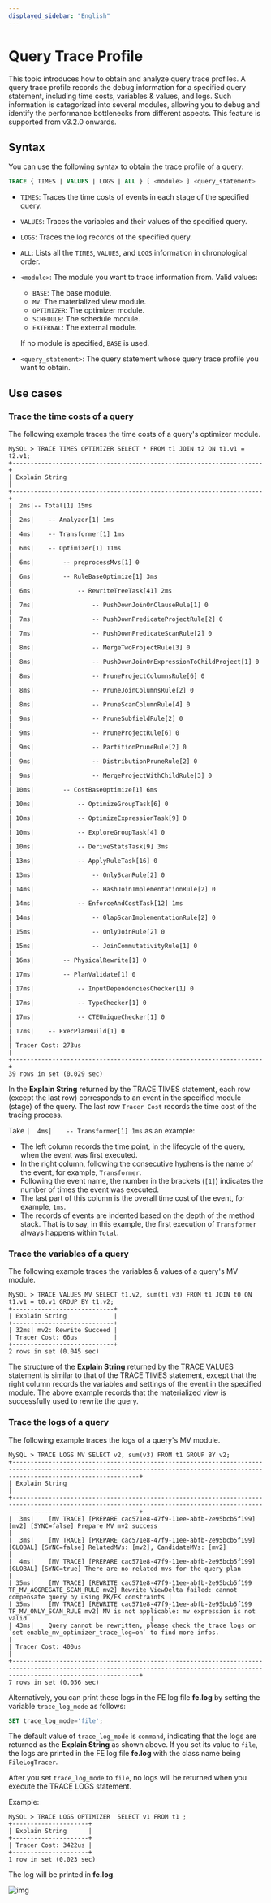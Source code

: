 ```yaml
---
displayed_sidebar: "English"
---
```


# Query Trace Profile

This topic introduces how to obtain and analyze query trace profiles. A query trace profile records the debug information for a specified query statement, including time costs, variables & values, and logs. Such information is categorized into several modules, allowing you to debug and identify the performance bottlenecks from different aspects. This feature is supported from v3.2.0 onwards.

## Syntax

You can use the following syntax to obtain the trace profile of a query:

```SQL
TRACE { TIMES | VALUES | LOGS | ALL } [ <module> ] <query_statement>
```

- `TIMES`: Traces the time costs of events in each stage of the specified query.
- `VALUES`: Traces the variables and their values of the specified query.
- `LOGS`: Traces the log records of the specified query.
- `ALL`: Lists all the `TIMES`, `VALUES`, and `LOGS` information in chronological order.
- `<module>`: The module you want to trace information from. Valid values:
  - `BASE`: The base module.
  - `MV`: The materialized view module.
  - `OPTIMIZER`: The optimizer module.
  - `SCHEDULE`: The schedule module.
  - `EXTERNAL`: The external module.

  If no module is specified, `BASE` is used.

- `<query_statement>`: The query statement whose query trace profile you want to obtain.

## Use cases

### Trace the time costs of a query

The following example traces the time costs of a query's optimizer module.

```Plain
MySQL > TRACE TIMES OPTIMIZER SELECT * FROM t1 JOIN t2 ON t1.v1 = t2.v1;
+---------------------------------------------------------------------+
| Explain String                                                      |
+---------------------------------------------------------------------+
|  2ms|-- Total[1] 15ms                                               |
|  2ms|    -- Analyzer[1] 1ms                                         |
|  4ms|    -- Transformer[1] 1ms                                      |
|  6ms|    -- Optimizer[1] 11ms                                       |
|  6ms|        -- preprocessMvs[1] 0                                  |
|  6ms|        -- RuleBaseOptimize[1] 3ms                             |
|  6ms|            -- RewriteTreeTask[41] 2ms                         |
|  7ms|                -- PushDownJoinOnClauseRule[1] 0               |
|  7ms|                -- PushDownPredicateProjectRule[2] 0           |
|  7ms|                -- PushDownPredicateScanRule[2] 0              |
|  8ms|                -- MergeTwoProjectRule[3] 0                    |
|  8ms|                -- PushDownJoinOnExpressionToChildProject[1] 0 |
|  8ms|                -- PruneProjectColumnsRule[6] 0                |
|  8ms|                -- PruneJoinColumnsRule[2] 0                   |
|  8ms|                -- PruneScanColumnRule[4] 0                    |
|  9ms|                -- PruneSubfieldRule[2] 0                      |
|  9ms|                -- PruneProjectRule[6] 0                       |
|  9ms|                -- PartitionPruneRule[2] 0                     |
|  9ms|                -- DistributionPruneRule[2] 0                  |
|  9ms|                -- MergeProjectWithChildRule[3] 0              |
| 10ms|        -- CostBaseOptimize[1] 6ms                             |
| 10ms|            -- OptimizeGroupTask[6] 0                          |
| 10ms|            -- OptimizeExpressionTask[9] 0                     |
| 10ms|            -- ExploreGroupTask[4] 0                           |
| 10ms|            -- DeriveStatsTask[9] 3ms                          |
| 13ms|            -- ApplyRuleTask[16] 0                             |
| 13ms|                -- OnlyScanRule[2] 0                           |
| 14ms|                -- HashJoinImplementationRule[2] 0             |
| 14ms|            -- EnforceAndCostTask[12] 1ms                      |
| 14ms|                -- OlapScanImplementationRule[2] 0             |
| 15ms|                -- OnlyJoinRule[2] 0                           |
| 15ms|                -- JoinCommutativityRule[1] 0                  |
| 16ms|        -- PhysicalRewrite[1] 0                                |
| 17ms|        -- PlanValidate[1] 0                                   |
| 17ms|            -- InputDependenciesChecker[1] 0                   |
| 17ms|            -- TypeChecker[1] 0                                |
| 17ms|            -- CTEUniqueChecker[1] 0                           |
| 17ms|    -- ExecPlanBuild[1] 0                                      |
| Tracer Cost: 273us                                                  |
+---------------------------------------------------------------------+
39 rows in set (0.029 sec)
```

In the **Explain String** returned by the TRACE TIMES statement, each row (except the last row) corresponds to an event in the specified module (stage) of the query. The last row `Tracer Cost` records the time cost of the tracing process.

Take `|  4ms|    -- Transformer[1] 1ms` as an example:

- The left column records the time point, in the lifecycle of the query, when the event was first executed.
- In the right column, following the consecutive hyphens is the name of the event, for example, `Transformer`.
- Following the event name, the number in the brackets (`[1]`) indicates the number of times the event was executed.
- The last part of this column is the overall time cost of the event, for example, `1ms`.
- The records of events are indented based on the depth of the method stack. That is to say, in this example, the first execution of `Transformer` always happens within `Total`.

### Trace the variables of a query

The following example traces the variables & values of a query's MV module.

```Plain
MySQL > TRACE VALUES MV SELECT t1.v2, sum(t1.v3) FROM t1 JOIN t0 ON t1.v1 = t0.v1 GROUP BY t1.v2;
+----------------------------+
| Explain String             |
+----------------------------+
| 32ms| mv2: Rewrite Succeed |
| Tracer Cost: 66us          |
+----------------------------+
2 rows in set (0.045 sec)
```

The structure of the **Explain String** returned by the TRACE VALUES statement is similar to that of the TRACE TIMES statement, except that the right column records the variables and settings of the event in the specified module. The above example records that the materialized view is successfully used to rewrite the query.

### Trace the logs of a query

The following example traces the logs of a query's MV module.

```Plain
MySQL > TRACE LOGS MV SELECT v2, sum(v3) FROM t1 GROUP BY v2;
+-------------------------------------------------------------------------------------------------------------------------------------------------------------------------------+
| Explain String                                                                                                                                                                |
+-------------------------------------------------------------------------------------------------------------------------------------------------------------------------------+
|  3ms|    [MV TRACE] [PREPARE cac571e8-47f9-11ee-abfb-2e95bcb5f199][mv2] [SYNC=false] Prepare MV mv2 success                                                                   |
|  3ms|    [MV TRACE] [PREPARE cac571e8-47f9-11ee-abfb-2e95bcb5f199][GLOBAL] [SYNC=false] RelatedMVs: [mv2], CandidateMVs: [mv2]                                                |
|  4ms|    [MV TRACE] [PREPARE cac571e8-47f9-11ee-abfb-2e95bcb5f199][GLOBAL] [SYNC=true] There are no related mvs for the query plan                                            |
| 35ms|    [MV TRACE] [REWRITE cac571e8-47f9-11ee-abfb-2e95bcb5f199 TF_MV_AGGREGATE_SCAN_RULE mv2] Rewrite ViewDelta failed: cannot compensate query by using PK/FK constraints |
| 35ms|    [MV TRACE] [REWRITE cac571e8-47f9-11ee-abfb-2e95bcb5f199 TF_MV_ONLY_SCAN_RULE mv2] MV is not applicable: mv expression is not valid                                  |
| 43ms|    Query cannot be rewritten, please check the trace logs or `set enable_mv_optimizer_trace_log=on` to find more infos.                                                 |
| Tracer Cost: 400us                                                                                                                                                            |
+-------------------------------------------------------------------------------------------------------------------------------------------------------------------------------+
7 rows in set (0.056 sec)
```

Alternatively, you can print these logs in the FE log file **fe.log** by setting the variable `trace_log_mode` as follows:

```SQL
SET trace_log_mode='file';
```

The default value of `trace_log_mode` is `command`, indicating that the logs are returned as the **Explain String** as shown above. If you set its value to `file`, the logs are printed in the FE log file **fe.log** with the class name being `FileLogTracer`.

After you set `trace_log_mode` to `file`, no logs will be returned when you execute the TRACE LOGS statement.

Example:

```Plain
MySQL > TRACE LOGS OPTIMIZER  SELECT v1 FROM t1 ;
+---------------------+
| Explain String      |
+---------------------+
| Tracer Cost: 3422us |
+---------------------+
1 row in set (0.023 sec)
```

The log will be printed in **fe.log**.

![img](../../assets/query_trace_profile.png)

